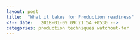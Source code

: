 ```yaml
---
layout: post
title:  "What it takes for Production readiness"
<!-- date:   2018-01-09 09:21:54 +0530 -->
categories: production techniques watchout-for
---
```


